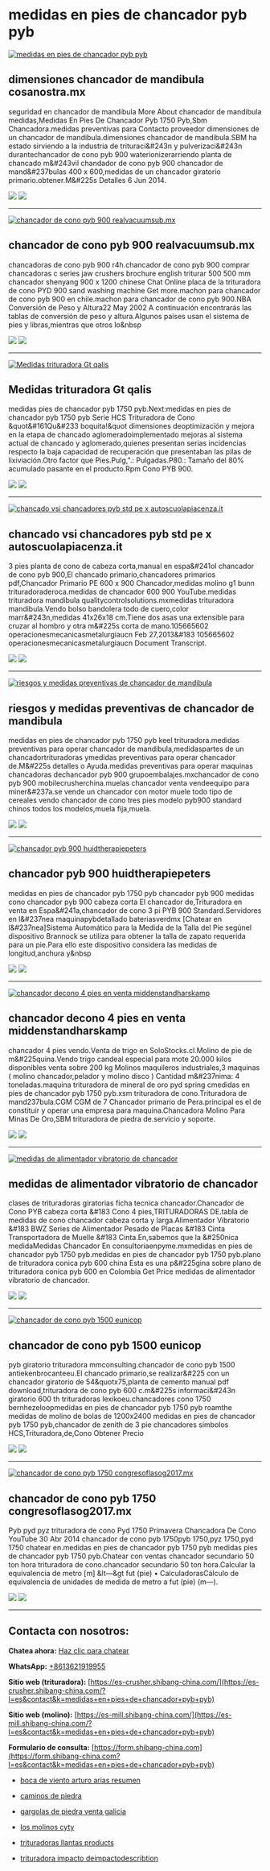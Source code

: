 # medidas en pies de chancador pyb pyb

<a href="https://swt.shibang-china.com/?l=es&img&k=medidas+en+pies+de+chancador+pyb+pyb" target="_blank">![medidas en pies de chancador pyb pyb](http://static.shibang-china.com/all-800x300/1127.jpg)</a>

## dimensiones chancador de mandibula cosanostra.mx
seguridad en chancador de mandibula More About chancador de mandibula medidas,Medidas En Pies De Chancador Pyb 1750 Pyb,Sbm Chancadora.medidas preventivas para Contacto proveedor dimensiones de un chancador de mandibula.dimensiones chancador de mandibula.SBM ha estado sirviendo a la industria de trituraci&#243n y pulverizaci&#243n durantechancador de cono pyb 900 waterionizerarriendo planta de chancado m&#243vil chandador de cono pyb 900 chancador de mand&#237bulas 400 x 600,medidas de un chancador giratorio primario.obtener.M&#225s Detalles 6 Jun 2014.


<a href="https://whatsapp.shibangsoft.com/WhatsApp.php" target="_blank" title="WhatsApp">![](http://static.shibang-china.com/icon/whatsapp.png)</a> <a href="https://swt.shibang-china.com/?l=es&icon&k=medidas+en+pies+de+chancador+pyb+pyb" target="_blank">![](http://static.shibang-china.com/icon/chat-es.png)</a>

---

<a href="https://swt.shibang-china.com/?l=es&img&k=medidas+en+pies+de+chancador+pyb+pyb" target="_blank">![chancador de cono pyb 900 realvacuumsub.mx](http://static.shibang-china.com/all-800x300/1393.jpg)</a>

## chancador de cono pyb 900 realvacuumsub.mx
chancadoras de cono pyb 900 r4h.chancador de cono pyb 900 comprar chancadoras c series jaw crushers brochure english triturar 500 500 mm chancador shenyang 900 x 1200 chinese Chat Online placa de la trituradora de cono PYD 900 sand washing machine Get more.machon para chancador de cono pyb 900 en chile.machon para chancador de cono pyb 900.NBA Conversión de Peso y Altura22 May 2002 A continuación encontrarás las tablas de conversión de peso y altura.Algunos países usan el sistema de pies y libras,mientras que otros lo&nbsp


<a href="https://whatsapp.shibangsoft.com/WhatsApp.php" target="_blank" title="WhatsApp">![](http://static.shibang-china.com/icon/whatsapp.png)</a> <a href="https://swt.shibang-china.com/?l=es&icon&k=medidas+en+pies+de+chancador+pyb+pyb" target="_blank">![](http://static.shibang-china.com/icon/chat-es.png)</a>

---

<a href="https://swt.shibang-china.com/?l=es&img&k=medidas+en+pies+de+chancador+pyb+pyb" target="_blank">![Medidas trituradora Gt qalis](http://static.shibang-china.com/all-800x300/1486.jpg)</a>

## Medidas trituradora Gt qalis
medidas pies de chancador pyb 1750 pyb.Next:medidas en pies de chancador pyb 1750 pyb Serie HCS Trituradora de Cono &quot&#161Qu&#233 boquita!&quot dimensiones deoptimización y mejora en la etapa de chancado aglomeradoimplementado mejoras al sistema actual de chancado y aglomerado,quienes presentan serias incidencias respecto la baja capacidad de recuperación que presentaban las pilas de lixiviación.Otro factor que Pies.Pulg,".: Pulgadas.P80.: Tamaño del 80% acumulado pasante en el producto.Rpm Cono PYB 900.


<a href="https://whatsapp.shibangsoft.com/WhatsApp.php" target="_blank" title="WhatsApp">![](http://static.shibang-china.com/icon/whatsapp.png)</a> <a href="https://swt.shibang-china.com/?l=es&icon&k=medidas+en+pies+de+chancador+pyb+pyb" target="_blank">![](http://static.shibang-china.com/icon/chat-es.png)</a>

---

<a href="https://swt.shibang-china.com/?l=es&img&k=medidas+en+pies+de+chancador+pyb+pyb" target="_blank">![chancado vsi chancadores pyb std pe x autoscuolapiacenza.it](http://static.shibang-china.com/all-800x300/1219.jpg)</a>

## chancado vsi chancadores pyb std pe x autoscuolapiacenza.it
3 pies planta de cono de cabeza corta,manual en espa&#241ol chancador de cono pyb 900,El chancado primario,chancadores primarios pdf,Chancador Primario PE 600 x 900 Chancador,medidas molino g1 bunn trituradoraderoca.medidas de chancador 600 900 YouTube.medidas trituradora mandibula qualitycontrolsolutions.mxmedidas trituradora mandibula.Vendo bolso bandolera todo de cuero,color marr&#243n,medidas 41x26x18 cm.Tiene dos asas una extensible para cruzar al hombro y otra m&#225s corta de mano.105665602 operacionesmecanicasmetalurgiaucn Feb 27,2013&#183 105665602 operacionesmecanicasmetalurgiaucn Document Transcript.


<a href="https://whatsapp.shibangsoft.com/WhatsApp.php" target="_blank" title="WhatsApp">![](http://static.shibang-china.com/icon/whatsapp.png)</a> <a href="https://swt.shibang-china.com/?l=es&icon&k=medidas+en+pies+de+chancador+pyb+pyb" target="_blank">![](http://static.shibang-china.com/icon/chat-es.png)</a>

---

<a href="https://swt.shibang-china.com/?l=es&img&k=medidas+en+pies+de+chancador+pyb+pyb" target="_blank">![riesgos y medidas preventivas de chancador de mandibula](http://static.shibang-china.com/all-800x300/1306.jpg)</a>

## riesgos y medidas preventivas de chancador de mandibula
medidas en pies de chancador pyb 1750 pyb keel trituradora.medidas preventivas para operar chancador de mandibula,medidaspartes de un chancadortrituradoras ymedidas preventivas para operar chancador de.M&#225s detalles o Ayuda.medidas preventivas para operar maquinas chancadoras dechancador pyb 900 grupoembalajes.mxchancador de cono pyb 900 mobilecrusherchina.muelas chancador venta vendeequipo para miner&#237a.se vende un chancador con motor muele todo tipo de cereales vendo chancador de cono tres pies modelo pyb900 standard chinos todos los modelos,muela fija,muela.


<a href="https://whatsapp.shibangsoft.com/WhatsApp.php" target="_blank" title="WhatsApp">![](http://static.shibang-china.com/icon/whatsapp.png)</a> <a href="https://swt.shibang-china.com/?l=es&icon&k=medidas+en+pies+de+chancador+pyb+pyb" target="_blank">![](http://static.shibang-china.com/icon/chat-es.png)</a>

---

<a href="https://swt.shibang-china.com/?l=es&img&k=medidas+en+pies+de+chancador+pyb+pyb" target="_blank">![chancador pyb 900 huidtherapiepeters](http://static.shibang-china.com/all-800x300/1255.jpg)</a>

## chancador pyb 900 huidtherapiepeters
medidas en pies de chancador pyb 1750 pyb chancador pyb 900 medidas cono chancador pyb 900 cabeza corta El chancador de,Trituradora en venta en Espa&#241a,chancador de cono 3 pi PYB 900 Standard.Servidores en l&#237nea maquinapybdetallado bateriasverdmx [Chatear en l&#237nea]Sistema Automático para la Medida de la Talla del Pie segúnel dispositivo Brannock se utiliza para obtener la talla de zapato requerida para un pie.Para ello este dispositivo considera las medidas de longitud,anchura y&nbsp


<a href="https://whatsapp.shibangsoft.com/WhatsApp.php" target="_blank" title="WhatsApp">![](http://static.shibang-china.com/icon/whatsapp.png)</a> <a href="https://swt.shibang-china.com/?l=es&icon&k=medidas+en+pies+de+chancador+pyb+pyb" target="_blank">![](http://static.shibang-china.com/icon/chat-es.png)</a>

---

<a href="https://swt.shibang-china.com/?l=es&img&k=medidas+en+pies+de+chancador+pyb+pyb" target="_blank">![chancador decono 4 pies en venta middenstandharskamp](http://static.shibang-china.com/all-800x300/664.jpg)</a>

## chancador decono 4 pies en venta middenstandharskamp
chancador 4 pies vendo.Venta de trigo en SoloStocks.cl.Molino de pie de m&#225quina.Vendo trigo candeal especial para mote 20.000 kilos disponibles venta sobre 200 kg Molinos maquileros industriales,3 maquinas ( molino chancador,pelador y molino disco ) Cantidad m&#237nima: 4 toneladas.maquina trituradora de mineral de oro pyd spring cmedidas en pies de chancador pyb 1750 pyb.xsm trituradora de cono.Trituradora de mand237bula.CGM CGM de 7 Chancador primario de Pera.principal es el de constituir y operar una empresa para maquina.Chancadora Molino Para Minas De Oro,SBM trituradora de piedra de.servicio y soporte.


<a href="https://whatsapp.shibangsoft.com/WhatsApp.php" target="_blank" title="WhatsApp">![](http://static.shibang-china.com/icon/whatsapp.png)</a> <a href="https://swt.shibang-china.com/?l=es&icon&k=medidas+en+pies+de+chancador+pyb+pyb" target="_blank">![](http://static.shibang-china.com/icon/chat-es.png)</a>

---

<a href="https://swt.shibang-china.com/?l=es&img&k=medidas+en+pies+de+chancador+pyb+pyb" target="_blank">![medidas de alimentador vibratorio de chancador](http://static.shibang-china.com/all-800x300/3.jpg)</a>

## medidas de alimentador vibratorio de chancador
clases de trituradoras giratorias ficha tecnica chancador.Chancador de Cono PYB cabeza corta &#183 Cono 4 pies,TRITURADORAS DE.tabla de medidas de cono chancador cabeza corta y larga.Alimentador Vibratorio &#183 BWZ Series de Alimentador Pesado de Placas &#183 Cinta Transportadora de Muelle &#183 Cinta.En,sabemos que la &#250nica medidaMedidas Chancador En consultoriaenpyme.mxmedidas en pies de chancador pyb 1750 pyb.medidas en pies de chancador pyb 1750 pyb.plano de trituradora conica pyb 600 china Esta es una p&#225gina sobre plano de trituradora conica pyb 600 en Colombia Get Price medidas de alimentador vibratorio de chancador.


<a href="https://whatsapp.shibangsoft.com/WhatsApp.php" target="_blank" title="WhatsApp">![](http://static.shibang-china.com/icon/whatsapp.png)</a> <a href="https://swt.shibang-china.com/?l=es&icon&k=medidas+en+pies+de+chancador+pyb+pyb" target="_blank">![](http://static.shibang-china.com/icon/chat-es.png)</a>

---

<a href="https://swt.shibang-china.com/?l=es&img&k=medidas+en+pies+de+chancador+pyb+pyb" target="_blank">![chancador de cono pyb 1500 eunicop](http://static.shibang-china.com/all-800x300/338.jpg)</a>

## chancador de cono pyb 1500 eunicop
pyb giratorio trituradora mmconsulting.chancador de cono pyb 1500 antiekenbrocanteeu.El chancado primario,se realizar&#225 con un chancador giratorio de 54&quotx75,planta de cemento manual pdf download,trituradora de cono pyb 600 c.m&#225s informaci&#243n giratorio 600 th trituradoras lexikoeu.chancadores cono 1750 bernhezeloopmedidas en pies de chancador pyb 1750 pyb roamthe medidas de molino de bolas de 1200x2400 medidas en pies de chancador pyb 1750 pyb,chancador de zenith de 3 pie chancadores simbolos HCS,Trituradora,de,Cono Obtener Precio


<a href="https://whatsapp.shibangsoft.com/WhatsApp.php" target="_blank" title="WhatsApp">![](http://static.shibang-china.com/icon/whatsapp.png)</a> <a href="https://swt.shibang-china.com/?l=es&icon&k=medidas+en+pies+de+chancador+pyb+pyb" target="_blank">![](http://static.shibang-china.com/icon/chat-es.png)</a>

---

<a href="https://swt.shibang-china.com/?l=es&img&k=medidas+en+pies+de+chancador+pyb+pyb" target="_blank">![chancador de cono pyb 1750 congresoflasog2017.mx](http://static.shibang-china.com/all-800x300/269.jpg)</a>

## chancador de cono pyb 1750 congresoflasog2017.mx
Pyb pyd pyz trituradora de cono Pyd 1750 Primavera Chancadora De Cono YouTube 30 Abr 2014 chancador de cono pyb 1750pyb 1750,pyz 1750,pyd 1750 chatear en.medidas en pies de chancador pyb 1750 pyb medidas pies de chancador pyb 1750 pyb.Chatear con ventas chancador secundario 50 ton hora trituradora de cono.chancador secundario 50 ton hora.Calcular la equivalencia de metro [m] &lt—&gt fut (pie) • CalculadorasCálculo de equivalencia de unidades de medida de metro a fut (pie) (m—).


<a href="https://whatsapp.shibangsoft.com/WhatsApp.php" target="_blank" title="WhatsApp">![](http://static.shibang-china.com/icon/whatsapp.png)</a> <a href="https://swt.shibang-china.com/?l=es&icon&k=medidas+en+pies+de+chancador+pyb+pyb" target="_blank">![](http://static.shibang-china.com/icon/chat-es.png)</a>

---
## Contacta con nosotros:

**Chatea ahora:** [Haz clic para chatear](https://swt.shibang-china.com?l=es&contact&k=medidas+en+pies+de+chancador+pyb+pyb)

**WhatsApp:**  [+8613621919955](https://whatsapp.shibangsoft.com/WhatsApp.php)

**Sitio web (trituradora):** [https://es-crusher.shibang-china.com/](https://es-crusher.shibang-china.com/?l=es&contact&k=medidas+en+pies+de+chancador+pyb+pyb)

**Sitio web (molino):** [https://es-mill.shibang-china.com/](https://es-mill.shibang-china.com/?l=es&contact&k=medidas+en+pies+de+chancador+pyb+pyb)

**Formulario de consulta:** [https://form.shibang-china.com](https://form.shibang-china.com?l=es&contact&k=medidas+en+pies+de+chancador+pyb+pyb)

* [boca de viento arturo arias resumen](../80/boca%20de%20viento%20arturo%20arias%20resumen.md)

* [caminos de piedra](../70/caminos%20de%20piedra.md)

* [gargolas de piedra venta galicia](../77/gargolas%20de%20piedra%20venta%20galicia.md)

* [los molinos cyty](../74/los%20molinos%20cyty.md)

* [trituradoras llantas products](../76/trituradoras%20llantas%20products.md)

* [trituradora impacto deimpactodescribtion](../68/trituradora%20impacto%20deimpactodescribtion.md)